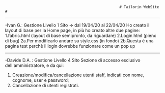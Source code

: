                                                         # Tailorin WebSite #
***********************************************************************************************************************************
-Ivan G.: Gestione Livello 1 Sito -> dal 19/04/20 al 22/04/20
Ho creato il layout di base per la Home page, in più ho creato altre due pagine:
  1.fabric.html (layout di base semipronto, da riguardare)
  2.Login.html (pieno di bug)
    2a.Per modificarlo andare su style.css (in fondo)
    2b.Questa è una pagina test perchè il login dovrebbe funzionare come un pop up
***********************************************************************************************************************************
-Davide D.A. : Gestione Livello 4 Sito
 Sezione di accesso esclusivo dell'amministratore, e da qui:
 1. Creazione/modifica/cancellazione utenti staff, indicati con nome, cognome, user e password;
 2. Cancellazione di utenti registrati.
        
